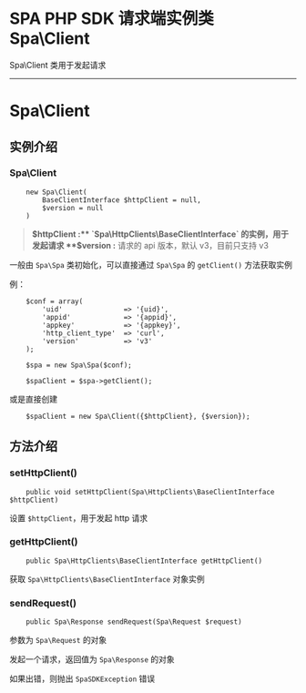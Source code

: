 # SPA PHP SDK 请求端实例类 Spa\Client

Spa\Client 类用于发起请求

---

# Spa\Client

## 实例介绍

### Spa\Client

```
    new Spa\Client(
        BaseClientInterface $httpClient = null, 
        $version = null
    )
```

> **$httpClient :** `Spa\HttpClients\BaseClientInterface` 的实例，用于发起请求
> **$version :** 请求的 api 版本，默认 v3，目前只支持 v3

一般由 `Spa\Spa` 类初始化，可以直接通过 `Spa\Spa` 的 `getClient()` 方法获取实例

例：

```
    $conf = array(
        'uid'               => '{uid}',
        'appid'             => '{appid}',
        'appkey'            => '{appkey}',
        'http_client_type'  => 'curl',
        'version'           => 'v3'
    );

    $spa = new Spa\Spa($conf);

    $spaClient = $spa->getClient();
```

或是直接创建

```
    $spaClient = new Spa\Client({$httpClient}, {$version});
```

## 方法介绍

### setHttpClient()

```
    public void setHttpClient(Spa\HttpClients\BaseClientInterface $httpClient)
```

设置 `$httpClient`，用于发起 http 请求

### getHttpClient()

```
    public Spa\HttpClients\BaseClientInterface getHttpClient()
```

获取 `Spa\HttpClients\BaseClientInterface` 对象实例

### sendRequest()

```
    public Spa\Response sendRequest(Spa\Request $request)
```

参数为 `Spa\Request` 的对象

发起一个请求，返回值为 `Spa\Response` 的对象

如果出错，则抛出 `SpaSDKException` 错误
